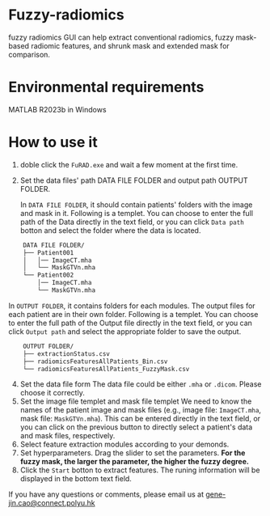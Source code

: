 # Fuzzy-radiomics
fuzzy radiomics GUI can help extract conventional radiomics, fuzzy mask-based radiomic features, and shrunk mask and extended mask for comparison.

# Environmental requirements
MATLAB R2023b in Windows

# How to use it
1. doble click the `FuRAD.exe` and wait a few moment at the first time.
2. Set the data files' path DATA FILE FOLDER and output path OUTPUT FOLDER.

   In `DATA FILE FOLDER`, it should contain patients' folders with the image and mask in it. Following is a templet. You can choose to enter the full path of the Data directly in the text field, or you can click `Data path` botton and select the folder where the data is located.

```bash
    DATA FILE FOLDER/
    ├── Patient001
    │   │── ImageCT.mha
    │   └── MaskGTVn.mha
    └── Patient002
        │── ImageCT.mha
        └── MaskGTVn.mha
```

   In `OUTPUT FOLDER`, it contains folders for each modules. The output files for each patient are in their own folder. Following is a templet. You can choose to enter the full path of the Output file directly in the text field, or you can click `Output path` and select the appropriate folder to save the output.

```bash
    OUTPUT FOLDER/
    ├── extractionStatus.csv
    ├── radiomicsFeaturesAllPatients_Bin.csv
    └── radiomicsFeaturesAllPatients_FuzzyMask.csv
```

4. Set the data file form
   The data file could be either `.mha` or `.dicom`. Please choose it correctly.
5. Set the image file templet and mask file templet
   We need to know the names of the patient image and mask files (e.g., image file: `ImageCT.mha`, mask file: `MaskGTVn.mha`). This can be entered directly in the text field, or you can click on the previous button to directly select a patient's data and mask files, respectively.
6. Select feature extraction modules according to your demonds.
7. Set hyperparameters. Drag the slider to set the parameters. **For the fuzzy mask, the larger the parameter, the higher the fuzzy degree.**
8. Click the `Start` botton to extract features. The runing information will be displayed in the bottom text field.

If you have any questions or comments, please email us at gene-jin.cao@connect.polyu.hk
